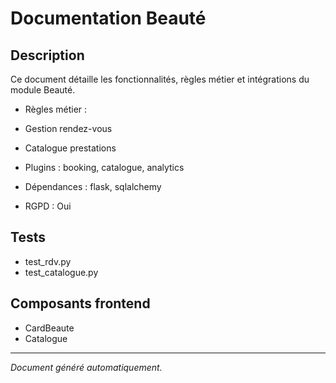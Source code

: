 # Documentation Beauté

## Description
Ce document détaille les fonctionnalités, règles métier et intégrations du module Beauté.

- Règles métier :
- Gestion rendez-vous
- Catalogue prestations


- Plugins : booking, catalogue, analytics
- Dépendances : flask, sqlalchemy
- RGPD : Oui

## Tests
- test_rdv.py
- test_catalogue.py


## Composants frontend
- CardBeaute
- Catalogue


---
*Document généré automatiquement.*